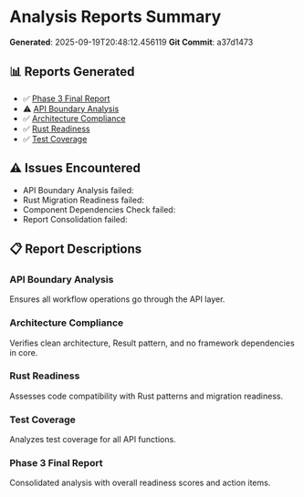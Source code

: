 # Analysis Reports Summary

**Generated**: 2025-09-19T20:48:12.456119
**Git Commit**: a37d1473

## 📊 Reports Generated

- ✅ [Phase 3 Final Report](./PHASE-3-FINAL-REPORT.md)
- ⚠️ [API Boundary Analysis](./api-boundary-analysis.md)
- ✅ [Architecture Compliance](./architecture-compliance.md)
- ✅ [Rust Readiness](./rust-readiness.md)
- ✅ [Test Coverage](./test-coverage-audit.md)

## ⚠️ Issues Encountered

- API Boundary Analysis failed: 
- Rust Migration Readiness failed: 
- Component Dependencies Check failed: 
- Report Consolidation failed: 

## 📋 Report Descriptions

### API Boundary Analysis
Ensures all workflow operations go through the API layer.

### Architecture Compliance
Verifies clean architecture, Result<T> pattern, and no framework dependencies in core.

### Rust Readiness
Assesses code compatibility with Rust patterns and migration readiness.

### Test Coverage
Analyzes test coverage for all API functions.

### Phase 3 Final Report
Consolidated analysis with overall readiness scores and action items.

